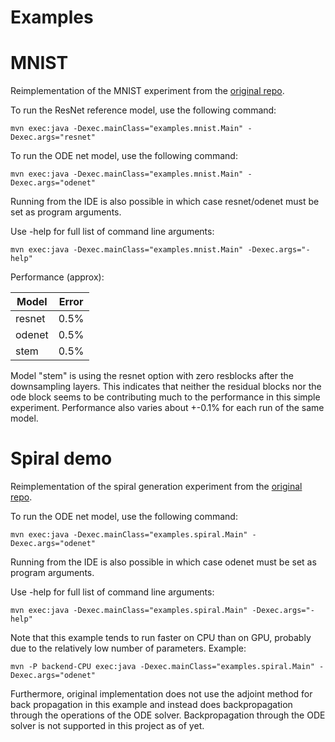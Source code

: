 # Examples

# MNIST

Reimplementation of the MNIST experiment from the [original repo](https://github.com/rtqichen/torchdiffeq/tree/master/examples).

To run the ResNet reference model, use the following command:
```
mvn exec:java -Dexec.mainClass="examples.mnist.Main" -Dexec.args="resnet"
```
To run the ODE net model, use the following command:

```
mvn exec:java -Dexec.mainClass="examples.mnist.Main" -Dexec.args="odenet"
```

Running from the IDE is also possible in which case resnet/odenet must be set as program arguments.

Use -help for full list of command line arguments:

```
mvn exec:java -Dexec.mainClass="examples.mnist.Main" -Dexec.args="-help"
```

Performance (approx):

| Model  | Error |
| ------ | ----- |
| resnet | 0.5%  |
| odenet | 0.5%  |
| stem   | 0.5%  |

Model "stem" is using the resnet option with zero resblocks after the downsampling layers. This indicates that neither the residual blocks nor the ode block seems to be contributing much to the performance in this simple experiment. Performance also varies about +-0.1% for each run of the same model.

# Spiral demo

Reimplementation of the spiral generation experiment from the [original repo](https://github.com/rtqichen/torchdiffeq/tree/master/examples).

To run the ODE net model, use the following command:

```
mvn exec:java -Dexec.mainClass="examples.spiral.Main" -Dexec.args="odenet"
```

Running from the IDE is also possible in which case odenet must be set as program arguments.

Use -help for full list of command line arguments:

```
mvn exec:java -Dexec.mainClass="examples.spiral.Main" -Dexec.args="-help"
```

Note that this example tends to run faster on CPU than on GPU, probably due to the relatively low number of parameters. Example:

```
mvn -P backend-CPU exec:java -Dexec.mainClass="examples.spiral.Main" -Dexec.args="odenet"
```

Furthermore, original implementation does not use the adjoint method for back propagation in this example and instead does backpropagation through the operations of the ODE solver. Backpropagation through the ODE solver is not supported in this project as of yet. 
